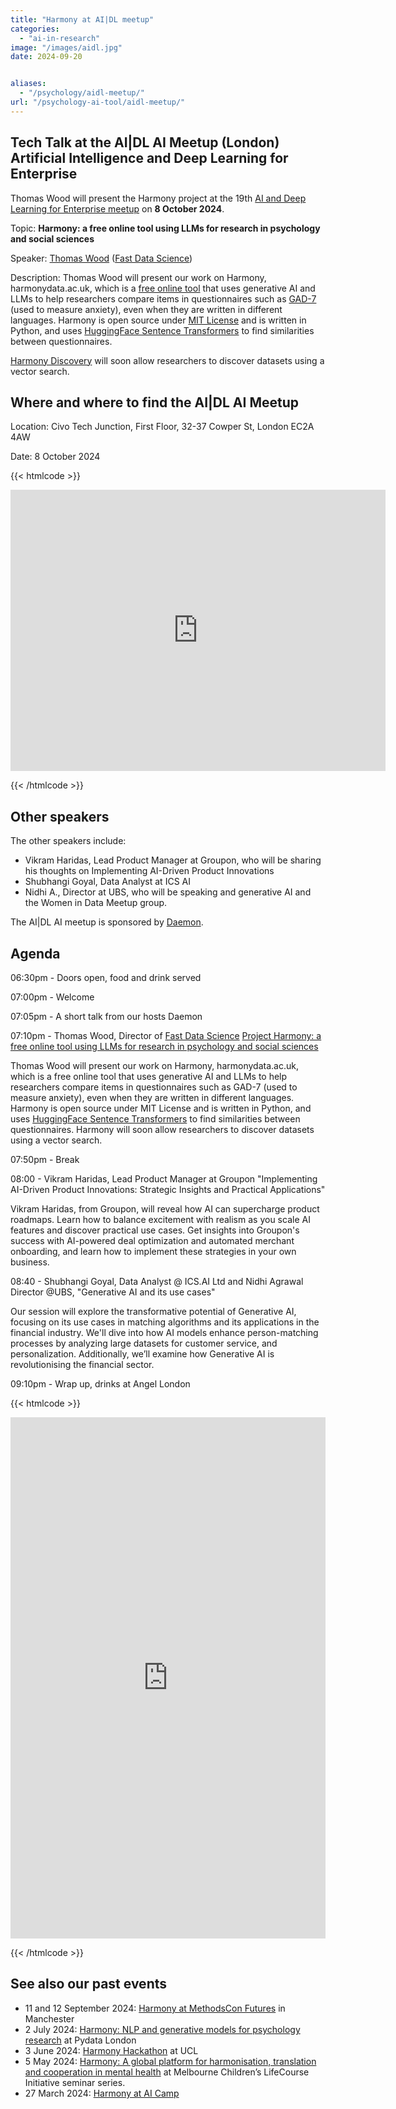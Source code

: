 ```yaml
---
title: "Harmony at AI|DL meetup"
categories: 
  - "ai-in-research"
image: "/images/aidl.jpg"
date: 2024-09-20


aliases:
  - "/psychology/aidl-meetup/"
url: "/psychology-ai-tool/aidl-meetup/"
---
```


## Tech Talk at the AI|DL AI Meetup (London) Artificial Intelligence and Deep Learning for Enterprise

Thomas Wood will present the Harmony project at the 19th [AI and Deep Learning for Enterprise meetup](https://www.meetup.com/ai-and-dl-for-enterprise/events/303641323) on **8 October 2024**.

Topic: **Harmony: a free online tool using LLMs for research in psychology and social sciences**

Speaker: [Thomas Wood](https://freelancedatascientist.net/) ([Fast Data Science](https://fastdatascience.com/))

Description: Thomas Wood will present our work on Harmony, harmonydata.ac.uk, which is a [free online tool](/psychology-ai-tool/) that uses generative AI and LLMs to help researchers compare items in questionnaires such as [GAD-7](/compare-harmonise-instruments/gad-7-vs-sdq/) (used to measure anxiety), even when they are written in different languages. Harmony is open source under [MIT License](https://github.com/harmonydata/harmony/blob/main/LICENSE) and is written in Python, and uses [HuggingFace Sentence Transformers](/measuring-the-performance-of-nlp-algorithms/) to find similarities between questionnaires.

[Harmony Discovery](/discovery/) will soon allow researchers to discover datasets using a vector search.

## Where and where to find the AI|DL AI Meetup

Location: Civo Tech Junction, First Floor, 32-37 Cowper St, London EC2A 4AW

Date: 8 October 2024

{{< htmlcode >}}

<iframe src="https://www.google.com/maps/embed?pb=!1m18!1m12!1m3!1d437.2248862180848!2d-0.08799828800128673!3d51.52570696034713!2m3!1f0!2f0!3f0!3m2!1i1024!2i768!4f13.1!3m3!1m2!1s0x48761d1107173049%3A0x60e02a16bed98fdf!2sCivo%20Tech%20Junction!5e0!3m2!1sen!2suk!4v1727865366058!5m2!1sen!2suk" width="600" height="450" style="border:0;" allowfullscreen="" loading="lazy" referrerpolicy="no-referrer-when-downgrade"></iframe>

{{< /htmlcode >}}

## Other speakers

The other speakers include:

* Vikram Haridas, Lead Product Manager at Groupon, who will be sharing his thoughts on Implementing AI-Driven Product Innovations
* Shubhangi Goyal, Data Analyst at ICS AI
* Nidhi A., Director at UBS, who will be speaking and generative AI and the Women in Data Meetup group.

The AI|DL AI meetup is sponsored by [Daemon](https://www.dae.mn/).


## Agenda

06:30pm - Doors open, food and drink served

07:00pm - Welcome

07:05pm - A short talk from our hosts Daemon

07:10pm - Thomas Wood, Director of [Fast Data Science](https://fastdatascience.com/) [Project Harmony: a free online tool using LLMs for research in psychology and social sciences](https://fastdatascience.com/ai-in-research/aidl-meetup/)

Thomas Wood will present our work on Harmony, harmonydata.ac.uk, which is a free online tool that uses generative AI and LLMs to help researchers compare items in questionnaires such as GAD-7 (used to measure anxiety), even when they are written in different languages. Harmony is open source under MIT License and is written in Python, and uses [HuggingFace Sentence Transformers](/measuring-the-performance-of-nlp-algorithms/) to find similarities between questionnaires. Harmony will soon allow researchers to discover datasets using a vector search.

07:50pm - Break

08:00 - Vikram Haridas, Lead Product Manager at Groupon "Implementing AI-Driven Product Innovations: Strategic Insights and Practical Applications"

Vikram Haridas, from Groupon, will reveal how AI can supercharge product roadmaps. Learn how to balance excitement with realism as you scale AI features and discover practical use cases. Get insights into Groupon's success with AI-powered deal optimization and automated merchant onboarding, and learn how to implement these strategies in your own business.

08:40 - Shubhangi Goyal, Data Analyst @ ICS.AI Ltd and Nidhi Agrawal Director @UBS, "Generative AI and its use cases"

Our session will explore the transformative potential of Generative AI, focusing on its use cases in matching algorithms and its applications in the financial industry. We'll dive into how AI models enhance person-matching processes by analyzing large datasets for customer service, and personalization. Additionally, we’ll examine how Generative AI is revolutionising the financial sector.

09:10pm - Wrap up, drinks at Angel London


{{< htmlcode >}}
<iframe src="https://www.linkedin.com/embed/feed/update/urn:li:share:7246799219934605313" height="834" width="504" frameborder="0" allowfullscreen="" title="Embedded post"></iframe>

{{< /htmlcode >}}


## See also our past events

* 11 and 12 September 2024: [Harmony at MethodsCon Futures](/harmony-at-methodscon-futures-in-manchester/) in Manchester
* 2 July 2024: [Harmony: NLP and generative models for psychology research](/pydata)  at Pydata London
* 3 June 2024: [Harmony Hackathon](/hackathon/) at UCL
* 5 May 2024: [Harmony: A global platform for harmonisation, translation and cooperation in mental health](/harmony-at-lifecourse-seminar/) at  Melbourne Children’s LifeCourse Initiative seminar series.
* 27 March 2024: [Harmony at AI Camp](/upcoming-tech-talk-at-aicamp-meetup/)
